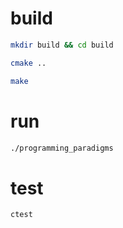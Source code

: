 # build
```sh
mkdir build && cd build
```
```sh
cmake ..
```
```sh
make
```

# run
```sh
./programming_paradigms
```

# test
```sh
ctest
```